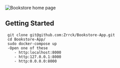 
![Bookstore home page](https://github.com/Zrrck/Bookstore-App/blob/main/Bookstore.png)

## Getting Started
 

 
```
 git clone git@github.com:Zrrck/Bookstore-App.git
 cd Bookstore-App/
 sudo docker-compose up
 -Open one of these
    - http:localhost:8000
    - http:127.0.0.1:8000
    - http:0.0.0.0:8000
 
```

